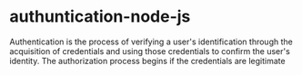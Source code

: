 # authuntication-node-js
Authentication is the process of verifying a user's identification through the acquisition of credentials and using those credentials to confirm the user's identity. The authorization process begins if the credentials are legitimate
